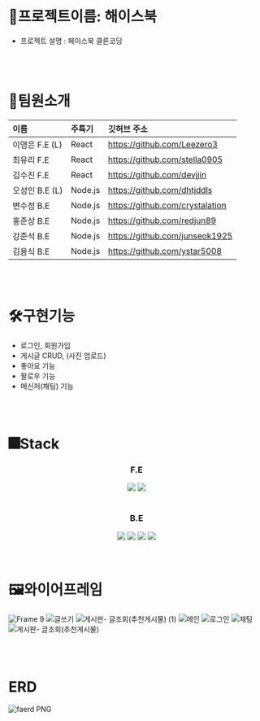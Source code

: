 # 🎉프로젝트이름: 해이스북
- 프로젝트 설명 : 페이스북 클론코딩
</br>
</br>

# 👦팀원소개

|이름|주특기|깃허브 주소|
|:---|:---|:---|
|이영은 F.E (L) |React|https://github.com/Leezero3|
|최유리 F.E |React|https://github.com/stella0905|
|김수진 F.E |React|https://github.com/devjjin|
|오성인 B.E (L) |Node.js|https://github.com/dhtjddls|
|변수정 B.E |Node.js|https://github.com/crystalation|
|홍준상 B.E |Node.js|https://github.com/redjun89|
|강준석 B.E |Node.js|https://github.com/junseok1925|
|김용식 B.E |Node.js|https://github.com/ystar5008|
</br>
</br>

# 🛠구현기능
- 로그인, 회원가입
- 게시글 CRUD, (사진 업로드)
- 좋아요 기능
- 팔로우 기능
- 메신저(채팅) 기능
</br>
</br>

# 🎆Stack

<div align="center">
  
### F.E
  
</div>

<div align="center">
<img src="https://img.shields.io/badge/react-61DAFB?style=for-the-badge&logo=mysql&logoColor=white">
<img src="https://img.shields.io/badge/reactquery-FF4154?style=for-the-badge&logo=mysql&logoColor=white">
</div>
</br>

<div align="center">
  
### B.E
  
</div>

<div align="center">
<img src="https://img.shields.io/badge/node.js-339933?style=for-the-badge&logo=mysql&logoColor=white">
<img src="https://img.shields.io/badge/mysql-4479A1?style=for-the-badge&logo=mysql&logoColor=white">
<img src="https://img.shields.io/badge/sequelize-52B0E7?style=for-the-badge&logo=mysql&logoColor=white">
<img src="https://img.shields.io/badge/amazonec2-FF9900?style=for-the-badge&logo=mysql&logoColor=white">
</div>

</br>
</br>

# 🖼와이어프레임

![Frame 9](https://github.com/99-facebookClone/99_facebookClone_Back/assets/96641210/d1ff6e6c-d704-4a49-8a00-73c5034daab9)
![글쓰기](https://github.com/99-facebookClone/99_facebookClone_Back/assets/96641210/af0aef27-609a-4a70-be8b-152d54968236)
![게시판- 글조회(추천게시물) (1)](https://github.com/99-facebookClone/99_facebookClone_Back/assets/96641210/a027c7fc-8939-40df-bf2f-8d91d705eddf)
![메인](https://github.com/99-facebookClone/99_facebookClone_Back/assets/96641210/25e2697b-0fe2-488b-9790-13372bb6689b)
![로그인](https://github.com/99-facebookClone/99_facebookClone_Back/assets/96641210/6c4783c2-eb26-4087-9a40-3a9191b86d63)
![채팅](https://github.com/99-facebookClone/99_facebookClone_Back/assets/96641210/90fac201-aa5e-4007-b278-0252aeaadf44)
![게시판- 글조회(추천게시물)](https://github.com/99-facebookClone/99_facebookClone_Back/assets/96641210/5acb48b9-55e5-41fd-86ec-a7a303d47d39)

</br>
</br>

# ERD
![faerd PNG](https://github.com/dhtjddls/99_facebookClone_Back/assets/82641608/5c5de337-ff9d-4c87-a882-46cad31c1877)

